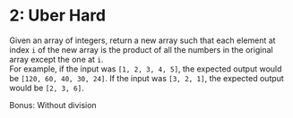 # 2: Uber Hard
Given an array of integers, return a new array such that each element at index `i` of the new array is the product of all the numbers in the original array except the one at `i`.  
For example, if the input was `[1, 2, 3, 4, 5]`, the expected output would be `[120, 60, 40, 30, 24]`. If the input was `[3, 2, 1]`, the expected output would be `[2, 3, 6]`.

Bonus: Without division
